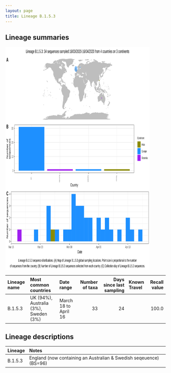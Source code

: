 ```yaml
---
layout: page
title: Lineage B.1.5.3
---
```




<h2> Lineage summaries</h2>

<img src="../assets/images/B.1.5.3.svg" alt="B.1.5.3 lineage summary figure" width="90%" height="700px" />


| Lineage name | Most common countries | Date range | Number of taxa |  Days since last sampling | Known Travel | Recall value |
|:-----|:-----|:-------|-------:|-------:|:---------|--------:|
| B.1.5.3 | UK (94%), Australia (3%), Sweden (3%) | March 18 to April 16 | 33 | 24 |  | 100.0 |

<h2>Lineage descriptions</h2>

| Lineage | Notes |
|:-----|:-----|
| B.1.5.3 | England (now containing an Australian & Swedish seqeuence) (BS=96) |

